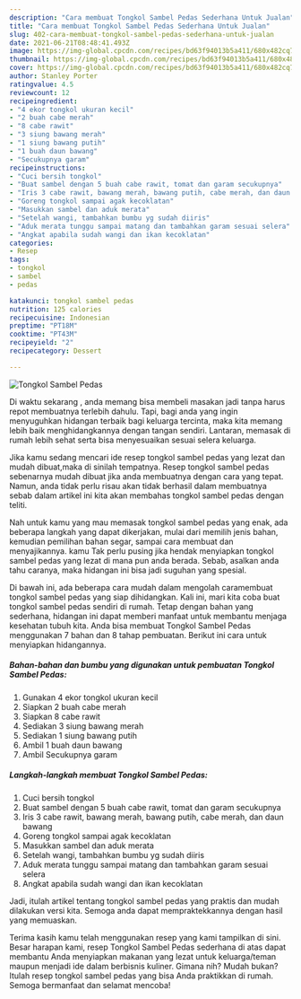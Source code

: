```yaml
---
description: "Cara membuat Tongkol Sambel Pedas Sederhana Untuk Jualan"
title: "Cara membuat Tongkol Sambel Pedas Sederhana Untuk Jualan"
slug: 402-cara-membuat-tongkol-sambel-pedas-sederhana-untuk-jualan
date: 2021-06-21T08:48:41.493Z
image: https://img-global.cpcdn.com/recipes/bd63f94013b5a411/680x482cq70/tongkol-sambel-pedas-foto-resep-utama.jpg
thumbnail: https://img-global.cpcdn.com/recipes/bd63f94013b5a411/680x482cq70/tongkol-sambel-pedas-foto-resep-utama.jpg
cover: https://img-global.cpcdn.com/recipes/bd63f94013b5a411/680x482cq70/tongkol-sambel-pedas-foto-resep-utama.jpg
author: Stanley Porter
ratingvalue: 4.5
reviewcount: 12
recipeingredient:
- "4 ekor tongkol ukuran kecil"
- "2 buah cabe merah"
- "8 cabe rawit"
- "3 siung bawang merah"
- "1 siung bawang putih"
- "1 buah daun bawang"
- "Secukupnya garam"
recipeinstructions:
- "Cuci bersih tongkol"
- "Buat sambel dengan 5 buah cabe rawit, tomat dan garam secukupnya"
- "Iris 3 cabe rawit, bawang merah, bawang putih, cabe merah, dan daun bawang"
- "Goreng tongkol sampai agak kecoklatan"
- "Masukkan sambel dan aduk merata"
- "Setelah wangi, tambahkan bumbu yg sudah diiris"
- "Aduk merata tunggu sampai matang dan tambahkan garam sesuai selera"
- "Angkat apabila sudah wangi dan ikan kecoklatan"
categories:
- Resep
tags:
- tongkol
- sambel
- pedas

katakunci: tongkol sambel pedas 
nutrition: 125 calories
recipecuisine: Indonesian
preptime: "PT18M"
cooktime: "PT43M"
recipeyield: "2"
recipecategory: Dessert

---
```



![Tongkol Sambel Pedas](https://img-global.cpcdn.com/recipes/bd63f94013b5a411/680x482cq70/tongkol-sambel-pedas-foto-resep-utama.jpg)

Di waktu  sekarang , anda memang bisa membeli masakan jadi tanpa harus repot membuatnya terlebih dahulu. Tapi, bagi anda yang ingin menyuguhkan hidangan terbaik bagi keluarga tercinta, maka kita memang lebih baik menghidangkannya dengan tangan sendiri. Lantaran, memasak di rumah lebih sehat serta bisa menyesuaikan sesuai selera keluarga.

Jika kamu sedang mencari ide resep tongkol sambel pedas yang lezat dan mudah dibuat,maka di sinilah tempatnya. Resep tongkol sambel pedas  sebenarnya mudah dibuat jika anda membuatnya dengan cara yang tepat. Namun, anda tidak perlu risau akan tidak berhasil dalam membuatnya 
sebab dalam artikel ini kita akan membahas tongkol sambel pedas dengan teliti.  



Nah untuk kamu yang mau memasak tongkol sambel pedas yang enak, ada beberapa langkah yang dapat dikerjakan, mulai dari memilih jenis bahan, kemudian pemilihan bahan segar, sampai cara membuat dan menyajikannya. kamu Tak perlu pusing jika hendak menyiapkan tongkol sambel pedas yang lezat di mana pun anda berada. Sebab, asalkan anda  tahu caranya, maka hidangan ini bisa jadi suguhan yang spesial.

Di bawah ini, ada beberapa cara mudah dalam mengolah caramembuat tongkol sambel pedas yang siap dihidangkan. Kali ini, mari kita coba buat tongkol sambel pedas sendiri di rumah. Tetap dengan bahan yang sederhana, hidangan ini dapat memberi manfaat untuk membantu menjaga kesehatan tubuh kita. Anda bisa membuat Tongkol Sambel Pedas menggunakan 7 bahan dan 8 tahap pembuatan. Berikut ini cara untuk menyiapkan hidangannya.

<!--inarticleads1-->

##### Bahan-bahan dan bumbu yang digunakan untuk pembuatan Tongkol Sambel Pedas:

1. Gunakan 4 ekor tongkol ukuran kecil
1. Siapkan 2 buah cabe merah
1. Siapkan 8 cabe rawit
1. Sediakan 3 siung bawang merah
1. Sediakan 1 siung bawang putih
1. Ambil 1 buah daun bawang
1. Ambil Secukupnya garam




<!--inarticleads2-->

##### Langkah-langkah membuat Tongkol Sambel Pedas:

1. Cuci bersih tongkol
1. Buat sambel dengan 5 buah cabe rawit, tomat dan garam secukupnya
1. Iris 3 cabe rawit, bawang merah, bawang putih, cabe merah, dan daun bawang
1. Goreng tongkol sampai agak kecoklatan
1. Masukkan sambel dan aduk merata
1. Setelah wangi, tambahkan bumbu yg sudah diiris
1. Aduk merata tunggu sampai matang dan tambahkan garam sesuai selera
1. Angkat apabila sudah wangi dan ikan kecoklatan




Jadi, itulah artikel tentang  tongkol sambel pedas  yang praktis dan mudah dilakukan versi kita. Semoga anda dapat mempraktekkannya dengan hasil yang memuaskan. 

Terima kasih kamu telah menggunakan resep yang kami tampilkan di sini. Besar harapan kami, resep  Tongkol Sambel Pedas sederhana di atas dapat membantu Anda menyiapkan makanan yang lezat untuk keluarga/teman maupun menjadi ide dalam berbisnis kuliner. Gimana nih? Mudah bukan? Itulah resep tongkol sambel pedas yang bisa Anda praktikkan di rumah. Semoga bermanfaat dan selamat mencoba!

